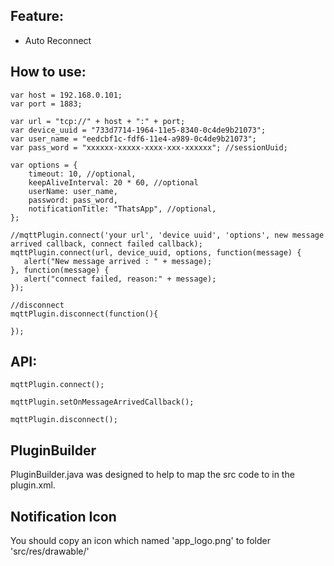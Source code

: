 ## Feature:
- Auto Reconnect

## How to use:
```
var host = 192.168.0.101;
var port = 1883;

var url = "tcp://" + host + ":" + port;
var device_uuid = "733d7714-1964-11e5-8340-0c4de9b21073";
var user_name = "eedcbf1c-fdf6-11e4-a989-0c4de9b21073";
var pass_word = "xxxxxx-xxxxx-xxxx-xxx-xxxxxx"; //sessionUuid;

var options = {
    timeout: 10, //optional,
    keepAliveInterval: 20 * 60, //optional
    userName: user_name,
    password: pass_word,
    notificationTitle: "ThatsApp", //optional,
};

//mqttPlugin.connect('your url', 'device uuid', 'options', new message arrived callback, connect failed callback);
mqttPlugin.connect(url, device_uuid, options, function(message) {
   alert("New message arrived : " + message);
}, function(message) {
   alert("connect failed, reason:" + message);
});

//disconnect
mqttPlugin.disconnect(function(){

});

```

## API:
```
mqttPlugin.connect();

mqttPlugin.setOnMessageArrivedCallback();

mqttPlugin.disconnect();

```

## PluginBuilder
PluginBuilder.java was designed to help to map the src code to <src-file> in the plugin.xml.

## Notification Icon
You should copy an icon which named 'app_logo.png' to folder 'src/res/drawable/'